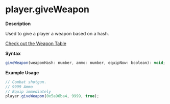 # player.giveWeapon

**Description**

Used to give a player a weapon based on a hash.

[Check out the Weapon Table](../articles/tables/weapons.md)

**Syntax**

```js
giveWeapon(weaponHash: number, ammo: number, equipNow: boolean): void;
```

**Example Usage**

```js
// Combat shotgun.
// 9999 Ammo
// Equip immediately
player.giveWeapon(0x5a96ba4, 9999, true);
```

